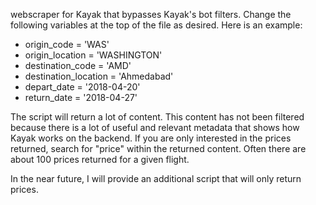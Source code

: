 webscraper for Kayak that bypasses Kayak's bot filters. Change the following variables at the top of the file as desired. Here is an example: 

* origin_code = 'WAS'
* origin_location = 'WASHINGTON'
* destination_code = 'AMD'
* destination_location = 'Ahmedabad'
* depart_date = '2018-04-20'
* return_date = '2018-04-27'

The script will return a lot of content. This content has not been filtered because there is a lot of useful and relevant metadata that shows how Kayak works on the backend. If you are only interested in the prices returned, search for "price" within the returned content. Often there are about 100 prices returned for a given flight. 

In the near future, I will provide an additional script that will only return prices. 



